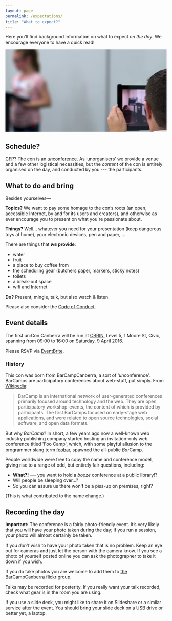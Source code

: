 ```yaml
---
layout: page
permalink: /expectations/
title: "What to expect?"
---
```


Here you'll find background information on what to expect *on the day*. We encourage everyone to have a quick read!

![a picture of a younger presenter](/images/a-presenter.jpg)

## Schedule?

<acronym title="Call for Papers">CFP</acronym>? The con is an [*un*conference](https://en.wikipedia.org/wiki/Unconference). As ‘unorganisers’ we provide a venue and a few other logistical necessities, but the *content* of the con is entirely organised on the day, and conducted by you --- the participants.

## What to do and bring

Besides yourselves—

**Topics?** We want to pay some homage to the con’s roots (an open, accessible Internet, by and for its users and creators), and otherwise as ever encourage you to present on what you're passionate about.

**Things?** Well... whatever you need for your presentation (keep dangerous toys at home), your electronic devices, pen and paper, ...

There are things that ***we* provide**:

- water
- fruit
- a place to buy coffee from
- the scheduling gear (butchers paper, markers, sticky notes)
- toilets
- a break-out space
- wifi and Internet

**Do?** Present, mingle, talk, but also watch <span class="amp">&amp;</span> listen.

Please also consider the [Code of Conduct](/conduct).

## Event details

The first un:Con Canberra will be run at <acronym title="Canberra Innovation Network">CBRIN</acronym>, Level 5, 1 Moore St, Civic, spanning from 09:00 to 16:00 on Saturday, 9 April 2016.

Please <acronym>RSVP</acronym> via [EventBrite](https://www.eventbrite.com.au/e/unconference-canberra-2016-registration-22076928688).

### History

This con was born from BarCampCanberra, a sort of ‘*un*conference’. BarCamps are participatory conferences about web-stuff, put simply. From [Wikipedia](https://en.wikipedia.org/wiki/BarCamp):

> BarCamp is an international network of user-generated conferences primarily focused around technology and the web. They are open, participatory workshop-events, the content of which is provided by participants. The first BarCamps focused on early-stage web applications, and were related to open source technologies, social software, and open data formats.

But why *BarCamp*? In short, a few years ago now a well-known web industry publishing company started hosting an invitation-only web conference titled 'Foo Camp', which, with some playful allusion to the programmer slang term [foobar](https://en.wikipedia.org/wiki/Foobar), spawned the all-public *Bar*Camp.

People worldwide were free to copy the name and conference model, giving rise to a range of odd, but entirely fair questions, including:

- **What?!** --- you want to hold a *booze* conference at a public library!?
- Will people be sleeping over...?
- So you can assure us there won't be a piss-up on premises, right?

(This is what contributed to the name change.)

## Recording the day

**Important:** The conference is a fairly photo-friendly event. It’s very likely that you will have your photo taken during the day; if you run a session, your photo will almost certainly be taken.

If you *don’t* wish to have your photo taken that is no problem. Keep an eye out for cameras and just let the person with the camera know. If you see a photo of yourself posted online you can ask the photographer to take it down if you wish.

If you do take photos you are welcome to add them to [the BarCampCanberra flickr group](http://www.flickr.com/groups/barcampcanberra/).

Talks may be recorded for posterity. If you really want your talk recorded, check what gear is in the room you are using.

If you use a slide deck, you might like to share it on Slideshare or a similar service after the event. You should bring your slide deck on a <acronym>USB</acronym> drive or better yet, a laptop.

